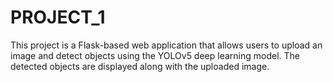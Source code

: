 # PROJECT_1
This project is a Flask-based web application that allows users to upload an image and detect objects using the YOLOv5 deep learning model. The detected objects are displayed along with the uploaded image.
